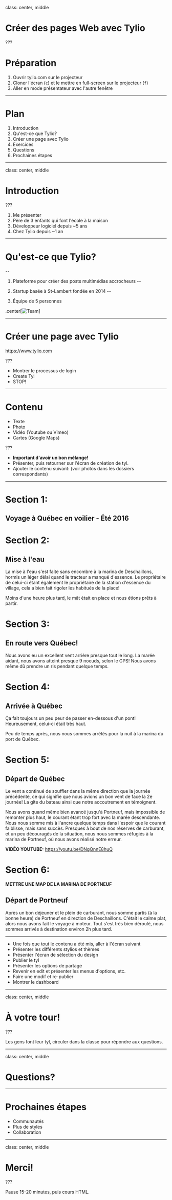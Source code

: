 
class: center, middle

# Créer des pages Web avec Tylio

???

# Préparation

1. Ouvrir tylio.com sur le projecteur
2. Cloner l'écran (`c`) et le mettre en full-screen sur le projecteur (`f`)
3. Aller en mode présentateur avec l'autre fenêtre

---

# Plan

1. Introduction
2. Qu'est-ce que Tylio?
3. Créer une page avec Tylio
4. Exercices
5. Questions
6. Prochaines étapes

---

class: center, middle

# Introduction

???

1. Me présenter
  1. Père de 3 enfants qui font l'école à la maison
  2. Développeur logiciel depuis ~5 ans
  3. Chez Tylio depuis ~1 an


---

# Qu'est-ce que Tylio?
--

1. Plateforme pour créer des posts multimédias accrocheurs
--

2. Startup basée à St-Lambert fondée en 2014
--

3. Équipe de 5 personnes

.center[![Team](/img/team_tylio.png)]

---

# Créer une page avec Tylio

https://www.tylio.com

???

- Montrer le processus de login
- Create Tyl
- STOP!

---

# Contenu

- Texte
- Photo
- Vidéo (Youtube ou Vimeo)
- Cartes (Google Maps)

???

- **Important d'avoir un bon mélange!**
- Présenter, puis retourner sur l'écran de création de tyl.
- Ajouter le contenu suivant: (voir photos dans les dossiers correspondants)

----
# Section 1:

## Voyage à Québec en voilier - Été 2016

# Section 2:

## Mise à l'eau

La mise à l'eau s'est faite sans encombre à la marina de Deschaillons, hormis un léger délai quand le tracteur a manqué d'essence. Le propriétaire de celui-ci étant également le propriétaire de la station d'essence du village, cela a bien fait rigoler les habitués de la place!

Moins d'une heure plus tard, le mât était en place et nous étions prêts à partir.

# Section 3:

## En route vers Québec!

Nous avons eu un excellent vent arrière presque tout le long. La marée aidant, nous avons atteint presque 9 noeuds, selon le GPS! Nous avons même dû prendre un ris pendant quelque temps.

# Section 4:

## Arrivée à Québec

Ça fait toujours un peu peur de passer en-dessous d'un pont! Heureusement, celui-ci était très haut.

Peu de temps après, nous nous sommes arrêtés pour la nuit à la marina du port de Québec.

# Section 5:

## Départ de Québec

Le vent a continué de souffler dans la même direction que la journée précédente, ce qui signifie que nous avions un bon vent de face la 2e journée! La gîte du bateau ainsi que notre accoutrement en témoignent.

Nous avons quand même bien avancé jusqu'à Portneuf, mais impossible de remonter plus haut, le courant étant trop fort avec la marée descendante. Nous nous somme mis à l'ancre quelque temps dans l'espoir que le courant faiblisse, mais sans succès. Presques à bout de nos réserves de carburant, et un peu découragés de la situation, nous nous sommes réfugiés à la marina de Portneuf, où nous avons réalisé notre erreur.

**VIDÉO YOUTUBE:** https://youtu.be/DNgQnnE8huQ

# Section 6:

**METTRE UNE MAP DE LA MARINA DE PORTNEUF**

## Départ de Portneuf

Après un bon déjeuner et le plein de carburant, nous somme partis (à la bonne heure) de Portneuf en direction de Deschaillons. C'était le calme plat, alors nous avons fait le voyage à moteur. Tout s'est très bien déroulé, nous sommes arrivés à destination environ 2h plus tard.

----

- Une fois que tout le contenu a été mis, aller à l'écran suivant
- Présenter les différents stylios et thèmes
- Présenter l'écran de sélection du design
- Publier le tyl
- Présenter les options de partage
- Revenir en edit et présenter les menus d'options, etc.
- Faire une modif et re-publier
- Montrer le dashboard

---
class: center, middle

# À votre tour!

???

Les gens font leur tyl, circuler dans la classe pour répondre aux questions.

---
class: center, middle

# Questions?

---

# Prochaines étapes

- Communautés
- Plus de styles
- Collaboration

---
class: center, middle

# Merci!

???

Pause 15-20 minutes, puis cours HTML.
